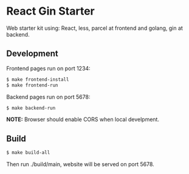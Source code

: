 # React Gin Starter

Web starter kit using: React, less, parcel at frontend and golang, gin at backend.

## Development

Frontend pages run on port 1234:

```bash
$ make frontend-install
$ make frontend-run
```

Backend pages run on port 5678:

```bash
$ make backend-run
```

**NOTE:** Browser should enable CORS when local develpment.

## Build

```bash
$ make build-all
```

Then run ./build/main, website will be served on port 5678.
